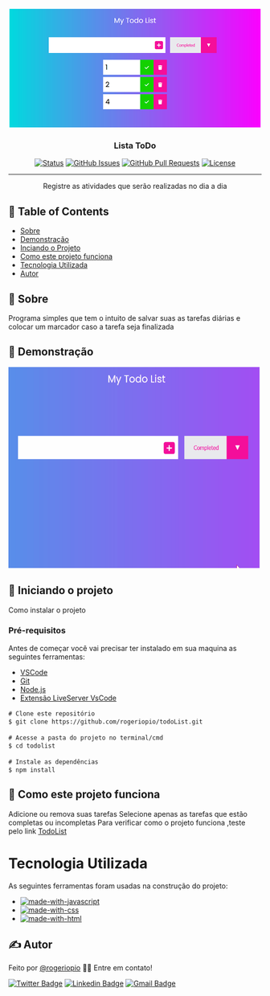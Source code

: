<p align="center">
  <a href="" rel="noopener">
 <img width=500px height=236px src="./assets/img/README.PNG" alt="Todo List"></a>
</p>

<h3 align="center">Lista ToDo</h3>

<div align="center">

[![Status](https://img.shields.io/badge/status-active-success.svg)]()
[![GitHub Issues](https://img.shields.io/github/issues/rogeriopio/todoList)](https://github.com/rogeriopio/todoList/issues)
[![GitHub Pull Requests](https://img.shields.io/github/issues-pr/rogeriopio/todoList)](https://github.com/rogeriopio/todoList/pulls)
[![License](https://img.shields.io/badge/license-MIT-blue.svg)](/LICENSE)

</div>

---

<p align="center"> Registre as atividades que serão realizadas no dia a dia 
    <br> 
</p>

## 📝 Table of Contents

-   [Sobre](#sobre)
-   [Demonstração](#demonstração)
-   [Inciando o Projeto](#iniciando-o-projeto)
-   [ Como este projeto funciona](#como-este-projeto-funciona)
-   [Tecnologia Utilizada](#tecnologia-utilizada)
-   [Autor](#autor)

## 🧐 Sobre

Programa simples que tem o intuito de salvar suas as tarefas diárias e colocar um marcador caso a tarefa seja finalizada

## 🎥 Demonstração

<img  width=500px height=400px src="./assets/img/readme.gif" alt="Video do toDO Funcionando"></a>

## 🏁 Iniciando o projeto

Como instalar o projeto

### Pré-requisitos

Antes de começar você vai precisar ter instalado em sua maquina as seguintes ferramentas:

-   [VSCode](https://code.visualstudio.com/)
-   [Git](https://git-scm.com)
-   [Node.js](https://nodejs.org/en/)
-   [Extensão LiveServer VsCode](https://marketplace.visualstudio.com/items?itemName=ritwickdey.LiveServer)

```
# Clone este repositório
$ git clone https://github.com/rogeriopio/todoList.git

# Acesse a pasta do projeto no terminal/cmd
$ cd todolist

# Instale as dependências
$ npm install
```

## 💭 Como este projeto funciona

Adicione ou remova suas tarefas
Selecione apenas as tarefas que estão completas ou incompletas 
Para verificar como o projeto funciona ,teste pelo link [TodoList](https://rogeriopio.github.io/todoList/)

# Tecnologia Utilizada

As seguintes ferramentas foram usadas na construção do projeto:

-   [![made-with-javascript](https://img.shields.io/badge/Made%20with-JavaScript-1f425f.svg)](https://developer.mozilla.org/pt-BR/docs/Web/JavaScript)
-   [![made-with-css](https://img.shields.io/badge/Made%20with-css-1f425f.svg)](https://developer.mozilla.org/pt-BR/docs/Web/CSS)
-   [![made-with-html](https://img.shields.io/badge/Made%20with-html-1f425f.svg)](https://developer.mozilla.org/pt-BR/docs/Web/HTML)

## ✍️ Autor

Feito por [@rogeriopio](https://github.com/rogeriopio/) 👋🏽 Entre em contato!

[![Twitter Badge](https://img.shields.io/badge/-@rogerioxpio-1ca0f1?style=flat-square&labelColor=1ca0f1&logo=twitter&logoColor=white&link=https://twitter.com/rogerioxpio)](https://twitter.com/rogerioxpio) [![Linkedin Badge](https://img.shields.io/badge/-Rogerio-blue?style=flat-square&logo=Linkedin&logoColor=white&link=https://www.linkedin.com/in/rogerioxpio/)](https://www.linkedin.com/in/rogerioxpio/)
[![Gmail Badge](https://img.shields.io/badge/-rogerioxpio@gmail.com-c14438?style=flat-square&logo=Gmail&logoColor=white&link=mailto:rogerioxpio@gmail.com)](mailto:rogerioxpio@gmail.com)
